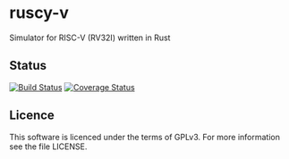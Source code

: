 # ruscy-v
Simulator for RISC-V (RV32I) written in Rust

## Status
[![Build Status](https://travis-ci.org/fsasm/rv1076.svg?branch=master)](https://travis-ci.org/fsasm/rv1076)
[![Coverage Status](https://coveralls.io/repos/github/fsasm/ruscy-v/badge.svg?branch=master)](https://coveralls.io/github/fsasm/ruscy-v?branch=master)

## Licence
This software is licenced under the terms of GPLv3. For more information see
the file LICENSE.
